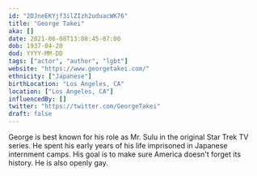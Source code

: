 ```yaml
---
id: "2DJneEKYjf3ilZIzh2uduacWK76"
title: "George Takei"
aka: []
date: 2021-06-08T13:08:45-07:00
dob: 1937-04-20
dod: YYYY-MM-DD
tags: ["actor", "author", "lgbt"]
website: "https://www.georgetakei.com/"
ethnicity: ["Japanese"]
birthLocation: "Los Angeles, CA"
location: ["Los Angeles, CA"]
influencedBy: []
twitter: "https://twitter.com/GeorgeTakei"
draft: false
---
```


George is best known for his role as Mr. Sulu in the original Star Trek TV
series. He spent his early years of his life imprisoned in Japanese internment
camps. His goal is to make sure America doesn't forget its history. He is also
openly gay.
